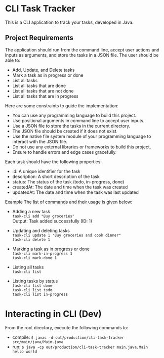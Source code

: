 # CLI Task Tracker
This is a CLI application to track your tasks, developed in Java.

## Project Requirements
The application should run from the command line, accept user actions and inputs as arguments, and store the tasks in a JSON file. The user should be able to:

- Add, Update, and Delete tasks
- Mark a task as in progress or done
- List all tasks
- List all tasks that are done
- List all tasks that are not done
- List all tasks that are in progress 

Here are some constraints to guide the implementation:
- You can use any programming language to build this project.
- Use positional arguments in command line to accept user inputs.
- Use a JSON file to store the tasks in the current directory.
- The JSON file should be created if it does not exist.
- Use the native file system module of your programming language to interact with the JSON file.
- Do not use any external libraries or frameworks to build this project.
- Ensure to handle errors and edge cases gracefully.

Each task should have the following properties:
- id: A unique identifier for the task
- description: A short description of the task
- status: The status of the task (todo, in-progress, done)
- createdAt: The date and time when the task was created
- updatedAt: The date and time when the task was last updated

Example
The list of commands and their usage is given below:
- Adding a new task\
`task-cli add "Buy groceries"`\
Output: Task added successfully (ID: 1)

- Updating and deleting tasks\
`task-cli update 1 "Buy groceries and cook dinner"`\
`task-cli delete 1`

- Marking a task as in progress or done\
`task-cli mark-in-progress 1`\
`task-cli mark-done 1`

- Listing all tasks\
`task-cli list`

- Listing tasks by status\
`task-cli list done`\
`task-cli list todo`\
`task-cli list in-progress`

# Interacting in CLI (Dev)
From the root directory, execute the following commands to:
- compile: `$ javac -d out/production/cli-task-tracker src/main/java/Main.java`
- run: `$ java -cp out/production/cli-task-tracker main.java.Main hello world`

